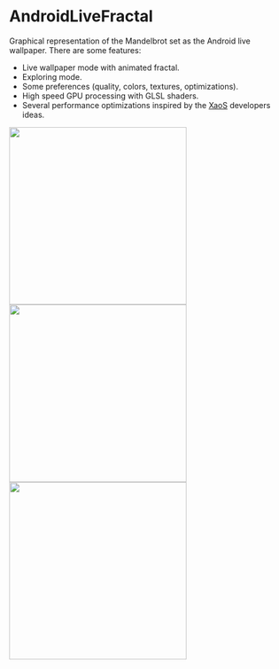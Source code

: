 # AndroidLiveFractal

Graphical representation of the Mandelbrot set as the Android live wallpaper.
There are some features:
* Live wallpaper mode with animated fractal.
* Exploring mode.
* Some preferences (quality, colors, textures, optimizations).
* High speed GPU processing with GLSL shaders.
* Several performance optimizations inspired by the <a href="https://github.com/xaos-project/XaoS">XaoS</a> developers ideas.

<img src="http://i102.fastpic.ru/big/2018/0220/88/b8fdbb9033db1e612e3660ebc0011388.png" width="320">
<img src="http://i102.fastpic.ru/big/2018/0220/c4/9d8e78098b0aafa1f4dce5b4e55964c4.png" width="320">
<img src="http://i102.fastpic.ru/big/2018/0220/db/59b134eff76609c8b36da46aea0b1edb.png" width="320">
